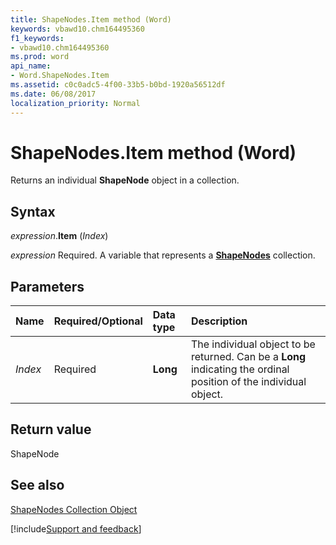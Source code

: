 ```yaml
---
title: ShapeNodes.Item method (Word)
keywords: vbawd10.chm164495360
f1_keywords:
- vbawd10.chm164495360
ms.prod: word
api_name:
- Word.ShapeNodes.Item
ms.assetid: c0c0adc5-4f00-33b5-b0bd-1920a56512df
ms.date: 06/08/2017
localization_priority: Normal
---
```



# ShapeNodes.Item method (Word)

Returns an individual  **ShapeNode** object in a collection.


## Syntax

_expression_.**Item** (_Index_)

_expression_ Required. A variable that represents a **[ShapeNodes](Word.shapenodes.md)** collection.


## Parameters



|Name|Required/Optional|Data type|Description|
|:-----|:-----|:-----|:-----|
| _Index_|Required| **Long**|The individual object to be returned. Can be a  **Long** indicating the ordinal position of the individual object.|

## Return value

ShapeNode


## See also


[ShapeNodes Collection Object](Word.shapenodes.md)

[!include[Support and feedback](~/includes/feedback-boilerplate.md)]